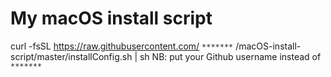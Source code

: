 # My macOS install script

curl -fsSL https://raw.githubusercontent.com/ `*******` /macOS-install-script/master/installConfig.sh | sh
NB: put your Github username instead of `*******`
